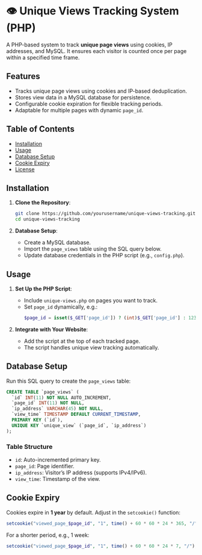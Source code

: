 # 👁️ Unique Views Tracking System (PHP)

A PHP-based system to track **unique page views** using cookies, IP addresses, and MySQL. It ensures each visitor is counted once per page within a specified time frame.

## Features

- Tracks unique page views using cookies and IP-based deduplication.
- Stores view data in a MySQL database for persistence.
- Configurable cookie expiration for flexible tracking periods.
- Adaptable for multiple pages with dynamic `page_id`.  

## Table of Contents

- [Installation](#installation)
- [Usage](#usage)
- [Database Setup](#database-setup)
- [Cookie Expiry](#cookie-expiry)
- [License](#license)

## Installation

1. **Clone the Repository**:
   ```bash
   git clone https://github.com/yourusername/unique-views-tracking.git
   cd unique-views-tracking
   ```

2. **Database Setup**:
   - Create a MySQL database.
   - Import the `page_views` table using the SQL query below.
   - Update database credentials in the PHP script (e.g., `config.php`).

## Usage

1. **Set Up the PHP Script**:
   - Include `unique-views.php` on pages you want to track.
   - Set `page_id` dynamically, e.g.:
     ```php
     $page_id = isset($_GET['page_id']) ? (int)$_GET['page_id'] : 123;
     ```

2. **Integrate with Your Website**:
   - Add the script at the top of each tracked page.
   - The script handles unique view tracking automatically.

## Database Setup

Run this SQL query to create the `page_views` table:

```sql
CREATE TABLE `page_views` (
  `id` INT(11) NOT NULL AUTO_INCREMENT,
  `page_id` INT(11) NOT NULL,
  `ip_address` VARCHAR(45) NOT NULL,
  `view_time` TIMESTAMP DEFAULT CURRENT_TIMESTAMP,
  PRIMARY KEY (`id`),
  UNIQUE KEY `unique_view` (`page_id`, `ip_address`)
);
```

### Table Structure
- `id`: Auto-incremented primary key.
- `page_id`: Page identifier.
- `ip_address`: Visitor’s IP address (supports IPv4/IPv6).
- `view_time`: Timestamp of the view.

## Cookie Expiry

Cookies expire in **1 year** by default. Adjust in the `setcookie()` function:

```php
setcookie("viewed_page_$page_id", "1", time() + 60 * 60 * 24 * 365, "/"); // 1 year
```

For a shorter period, e.g., 1 week:

```php
setcookie("viewed_page_$page_id", "1", time() + 60 * 60 * 24 * 7, "/"); // 1 week
```
